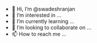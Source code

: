 - 👋 Hi, I’m @swadeshranjan
- 👀 I’m interested in ...
- 🌱 I’m currently learning ...
- 💞️ I’m looking to collaborate on ...
- 📫 How to reach me ...

<!---
swadeshranjan/swadeshranjan is a ✨ special ✨ repository because its `README.md` (this file) appears on your GitHub profile.
You can click the Preview link to take a look at your changes.
--->
